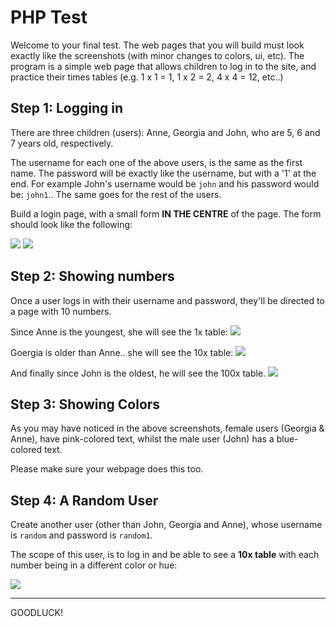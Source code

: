 PHP Test
=======
Welcome to your final test. The web pages that you will build must look exactly like the screenshots (with minor changes to colors, ui, etc). The program is a simple web page that allows children to log in to the site, and practice their times tables (e.g. 1 x 1 = 1, 1 x 2 = 2, 4 x 4 = 12, etc..)

## Step 1: Logging in ##
There are three children (users): Anne, Georgia and John, who are 5, 6 and 7 years old, respectively.

The username for each one of the above users, is the same as the first name. The password will be exactly like the username, but with a '1' at the end. For example John's username would be `john` and his password would be: `john1`.. The same goes for the rest of the users.

Build a login page, with a small form **IN THE CENTRE** of the page. The form should look like the following: 

![](http://i.imgur.com/qRrH2ni.png)
![](http://imgur.com/u4QIDo0.png)

## Step 2: Showing numbers ##
Once a user logs in with their username and password, they'll be directed to a page with 10 numbers.

Since Anne is the youngest, she will see the 1x table: 
![](http://imgur.com/FXcUdrT.png)


Goergia is older than Anne.. she will see the 10x table: 
![](http://imgur.com/QWAP8Vi.png)

And finally since John is the oldest, he will see the 100x table.
![](http://imgur.com/dwEzISi.png)

## Step 3: Showing Colors ##

As you may have noticed in the above screenshots, female users (Georgia & Anne), have pink-colored text, whilst the male user (John) has a blue-colored text. 

Please make sure your webpage does this too.

## Step 4: A Random User  ##

Create another user (other than John, Georgia and Anne), whose username is `random` and password is `random1`.

The scope of this user, is to log in and be able to see a **10x table** with each number being in a different color or hue:

![](http://imgur.com/8fYfX8T.png)


----------
GOODLUCK!
